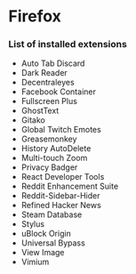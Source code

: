 # Firefox

### List of installed extensions

- Auto Tab Discard
- Dark Reader
- Decentraleyes
- Facebook Container
- Fullscreen Plus
- GhostText
- Gitako
- Global Twitch Emotes
- Greasemonkey
- History AutoDelete
- Multi-touch Zoom
- Privacy Badger
- React Developer Tools
- Reddit Enhancement Suite
- Reddit-Sidebar-Hider
- Refined Hacker News
- Steam Database
- Stylus
- uBlock Origin
- Universal Bypass
- View Image
- Vimium
